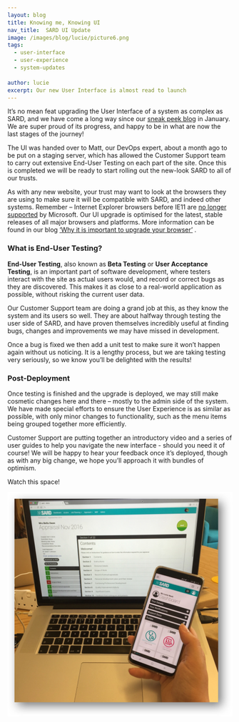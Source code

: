 ```yaml
---
layout: blog
title: Knowing me, Knowing UI
nav_title:  SARD UI Update
image: /images/blog/lucie/picture6.png
tags:
  - user-interface
  - user-experience
  - system-updates

author: lucie
excerpt: Our new User Interface is almost read to launch
---
```


It’s no mean feat upgrading the User Interface of a system as complex as SARD, and we have come a long way since our <a href="https://www.sardjv.co.uk/blog/lucie/2018/01/30/ui-update-sneak-peek.html">sneak peek blog</a>  in January. We are super proud of its progress, and happy to be in what are now the last stages of the journey!

The UI was handed over to Matt, our DevOps expert, about a month ago to be put on a staging server, which has allowed the Customer Support team to carry out extensive End-User Testing on each part of the site. Once this is completed we will be ready to start rolling out the new-look SARD to all of our trusts.

As with any new website, your trust may want to look at the browsers they are using to make sure it will be compatible with SARD, and indeed other systems. Remember – Internet Explorer browsers before IE11 are <a href="https://www.microsoft.com/en-us/WindowsForBusiness/End-of-IE-support">no longer supported</a> by Microsoft. Our UI upgrade is optimised for the latest, stable releases of all major browsers and platforms. More information can be found in our blog <a href="https://www.sardjv.co.uk/blog/barbara/2018/05/30/browser-upgrade.html">‘Why it is important to upgrade your browser’</a> .

<h3>What is End-User Testing?</h3>
<b>End-User Testing</b>, also known as <b>Beta Testing</b> or <b>User Acceptance Testing</b>, is an important part of software development, where testers interact with the site as actual users would, and record or correct bugs as they are discovered. This makes it as close to a real-world application as possible, without risking the current user data.

Our Customer Support team are doing a grand job at this, as they know the system and its users so well. They are about halfway through testing the user side of SARD, and have proven themselves incredibly useful at finding bugs, changes and improvements we may have missed in development. 

Once a bug is fixed we then add a unit test to make sure it won’t happen again without us noticing. It is a lengthy process, but we are taking testing very seriously, so we know you’ll be delighted with the results!

<h3>Post-Deployment</h3>
Once testing is finished and the upgrade is deployed, we may still make cosmetic changes here and there – mostly to the admin side of the system. We have made special efforts to ensure the User Experience is as similar as possible, with only minor changes to functionality, such as the menu items being grouped together more efficiently. 

Customer Support are putting together an introductory video and a series of user guides to help you navigate the new interface - should you need it of course! We will be happy to hear your feedback once it’s deployed, though as with any big change, we hope you’ll approach it with bundles of optimism.

Watch this space!

<div class='thumbnail'>
  <img src='/images/blog/lucie/picture6.png'/>
 </div>







